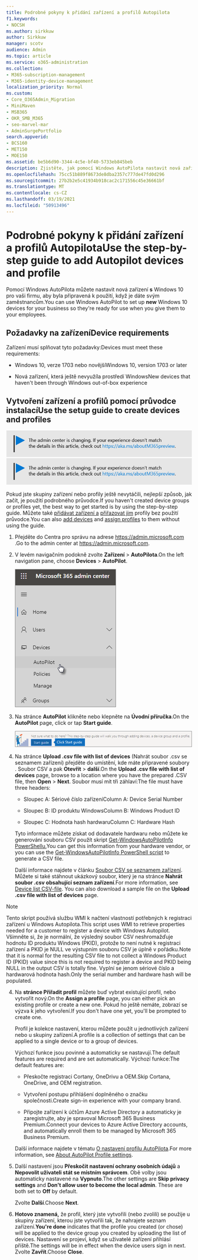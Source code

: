 ```yaml
---
title: Podrobné pokyny k přidání zařízení a profilů Autopilota
f1.keywords:
- NOCSH
ms.author: sirkkuw
author: Sirkkuw
manager: scotv
audience: Admin
ms.topic: article
ms.service: o365-administration
ms.collection:
- M365-subscription-management
- M365-identity-device-management
localization_priority: Normal
ms.custom:
- Core_O365Admin_Migration
- MiniMaven
- MSB365
- OKR_SMB_M365
- seo-marvel-mar
- AdminSurgePortfolio
search.appverid:
- BCS160
- MET150
- MOE150
ms.assetid: be5b6d90-3344-4c5e-bf40-5733eb845beb
description: Zjistěte, jak pomocí Windows AutoPilota nastavit nová zařízení s Windows 10 pro vaši firmu, aby byla připravená k použití pro zaměstnance.
ms.openlocfilehash: 75cc51b889f8673de8dba2357c777de47fd0d296
ms.sourcegitcommit: 27b2b2e5c41934b918cac2c171556c45e36661bf
ms.translationtype: MT
ms.contentlocale: cs-CZ
ms.lasthandoff: 03/19/2021
ms.locfileid: "50913496"
---
```

# <a name="use-the-step-by-step-guide-to-add-autopilot-devices-and-profile"></a><span data-ttu-id="6719a-103">Podrobné pokyny k přidání zařízení a profilů Autopilota</span><span class="sxs-lookup"><span data-stu-id="6719a-103">Use the step-by-step guide to add Autopilot devices and profile</span></span>

<span data-ttu-id="6719a-104">Pomocí Windows AutoPilota můžete nastavit nová zařízení **s** Windows 10 pro vaši firmu, aby byla připravená k použití, když je dáte svým zaměstnancům.</span><span class="sxs-lookup"><span data-stu-id="6719a-104">You can use Windows AutoPilot to set up **new** Windows 10 devices for your business so they're ready for use when you give them to your employees.</span></span>
  
## <a name="device-requirements"></a><span data-ttu-id="6719a-105">Požadavky na zařízení</span><span class="sxs-lookup"><span data-stu-id="6719a-105">Device requirements</span></span>

<span data-ttu-id="6719a-106">Zařízení musí splňovat tyto požadavky:</span><span class="sxs-lookup"><span data-stu-id="6719a-106">Devices must meet these requirements:</span></span>
  
- <span data-ttu-id="6719a-107">Windows 10, verze 1703 nebo novější</span><span class="sxs-lookup"><span data-stu-id="6719a-107">Windows 10, version 1703 or later</span></span>
    
- <span data-ttu-id="6719a-108">Nová zařízení, která ještě nevyužíla prostředí Windows</span><span class="sxs-lookup"><span data-stu-id="6719a-108">New devices that haven't been through Windows out-of-box experience</span></span>
    
## <a name="use-the-setup-guide-to-create-devices-and-profiles"></a><span data-ttu-id="6719a-109">Vytvoření zařízení a profilů pomocí průvodce instalací</span><span class="sxs-lookup"><span data-stu-id="6719a-109">Use the setup guide to create devices and profiles</span></span>

<span data-ttu-id="6719a-110">[![Popis s informacemi o tom, jak se mění centrum pro správu. Další podrobnosti najdete na aka.ms/aboutM365preview.](../media/m365admincenterchanging.png)](/office365/admin/microsoft-365-admin-center-preview)</span><span class="sxs-lookup"><span data-stu-id="6719a-110">[![Label to let you know the admin center is changing and you can find more details at aka.ms/aboutM365preview.](../media/m365admincenterchanging.png)](/office365/admin/microsoft-365-admin-center-preview)</span></span>

<span data-ttu-id="6719a-111">Pokud jste skupiny zařízení nebo profily ještě nevytáčili, nejlepší způsob, jak začít, je použití podrobného průvodce.</span><span class="sxs-lookup"><span data-stu-id="6719a-111">If you haven't created device groups or profiles yet, the best way to get started is by using the step-by-step guide.</span></span> <span data-ttu-id="6719a-112">Můžete také [přidávat zařízení a](create-and-edit-autopilot-devices.md) [přiřazovat jim](create-and-edit-autopilot-profiles.md) profily bez použití průvodce.</span><span class="sxs-lookup"><span data-stu-id="6719a-112">You can also [add devices](create-and-edit-autopilot-devices.md) and [assign profiles](create-and-edit-autopilot-profiles.md) to them without using the guide.</span></span> 
  
1. <span data-ttu-id="6719a-113">Přejděte do Centra pro správu na adrese <a href="https://go.microsoft.com/fwlink/p/?linkid=837890" target="_blank">https://admin.microsoft.com</a> .</span><span class="sxs-lookup"><span data-stu-id="6719a-113">Go to the admin center at <a href="https://go.microsoft.com/fwlink/p/?linkid=837890" target="_blank">https://admin.microsoft.com</a>.</span></span>

2. <span data-ttu-id="6719a-114">V levém navigačním podokně zvolte **Zařízení** \> **AutoPilota**.</span><span class="sxs-lookup"><span data-stu-id="6719a-114">On the left navigation pane, choose **Devices** \> **AutoPilot**.</span></span>

    ![V Centru pro správu vyberte zařízení a pak AutoPilot.](../media/AutoPilot.png)
  
2. <span data-ttu-id="6719a-116">Na stránce **AutoPilot** klikněte nebo klepněte na **Úvodní příručka**.</span><span class="sxs-lookup"><span data-stu-id="6719a-116">On the **AutoPilot** page, click or tap **Start guide**.</span></span>
    
    ![Click Start guide for step-by-step instructions for Autopilot.](../media/31662655-d1e6-437d-87ea-c0dec5da56f7.png)
  
3. <span data-ttu-id="6719a-118">Na stránce **Upload .csv file with list of devices** (Nahrát soubor .csv se seznamem zařízení) přejděte do umístění, kde máte připravené soubory . Soubor CSV a pak **Otevřít** \> **další**.</span><span class="sxs-lookup"><span data-stu-id="6719a-118">On the **Upload .csv file with list of devices** page, browse to a location where you have the prepared .CSV file, then **Open** \> **Next**.</span></span> <span data-ttu-id="6719a-119">Soubor musí mít tři záhlaví:</span><span class="sxs-lookup"><span data-stu-id="6719a-119">The file must have three headers:</span></span>
    
    - <span data-ttu-id="6719a-120">Sloupec A: Sériové číslo zařízení</span><span class="sxs-lookup"><span data-stu-id="6719a-120">Column A: Device Serial Number</span></span>
    
    - <span data-ttu-id="6719a-121">Sloupec B: ID produktu Windows</span><span class="sxs-lookup"><span data-stu-id="6719a-121">Column B: Windows Product ID</span></span>
    
    - <span data-ttu-id="6719a-122">Sloupec C: Hodnota hash hardwaru</span><span class="sxs-lookup"><span data-stu-id="6719a-122">Column C: Hardware Hash</span></span>
    
    <span data-ttu-id="6719a-123">Tyto informace můžete získat od dodavatele hardwaru nebo můžete ke generování souboru CSV použít skript [Get-WindowsAutoPilotInfo PowerShellu.](https://www.powershellgallery.com/packages/Get-WindowsAutoPilotInfo)</span><span class="sxs-lookup"><span data-stu-id="6719a-123">You can get this information from your hardware vendor, or you can use the [Get-WindowsAutoPilotInfo PowerShell script](https://www.powershellgallery.com/packages/Get-WindowsAutoPilotInfo) to generate a CSV file.</span></span> 
    
    <span data-ttu-id="6719a-p103">Další informace najdete v článku [Soubor CSV se seznamem zařízení](../admin/misc/device-list.md). Můžete si také stáhnout ukázkový soubor, který je na stránce **Nahrát soubor .csv obsahující seznam zařízení**.</span><span class="sxs-lookup"><span data-stu-id="6719a-p103">For more information, see [Device list CSV-file](../admin/misc/device-list.md). You can also download a sample file on the **Upload .csv file with list of devices** page.</span></span> 
    
> [!NOTE]
> <span data-ttu-id="6719a-126">Tento skript používá službu WMI k načtení vlastností potřebných k registraci zařízení u Windows Autopilota.</span><span class="sxs-lookup"><span data-stu-id="6719a-126">This script uses WMI to retrieve properties needed for a customer to register a device with Windows Autopilot.</span></span> <span data-ttu-id="6719a-127">Všimněte si, že je normální, že výsledný soubor CSV neshromažďuje hodnotu ID produktu Windows (PKID), protože to není nutné k registraci zařízení a PKID je NULL ve výstupním souboru CSV je úplně v pořádku.</span><span class="sxs-lookup"><span data-stu-id="6719a-127">Note that it is normal for the resulting CSV file to not collect a Windows Product ID (PKID) value since this is not required to register a device and PKID being NULL in the output CSV is totally fine.</span></span> <span data-ttu-id="6719a-128">Vyplní se jenom sériové číslo a hardwarová hodnota hash.</span><span class="sxs-lookup"><span data-stu-id="6719a-128">Only the serial number and hardware hash will be populated.</span></span>
    
4. <span data-ttu-id="6719a-129">Na **stránce Přiřadit profil** můžete buď vybrat existující profil, nebo vytvořit nový.</span><span class="sxs-lookup"><span data-stu-id="6719a-129">On the **Assign a profile** page, you can either pick an existing profile or create a new one.</span></span> <span data-ttu-id="6719a-130">Pokud ho ještě nemáte, zobrazí se výzva k jeho vytvoření.</span><span class="sxs-lookup"><span data-stu-id="6719a-130">If you don't have one yet, you'll be prompted to create one.</span></span> 
    
    <span data-ttu-id="6719a-131">Profil je kolekce nastavení, kterou můžete použít u jednotlivých zařízení nebo u skupiny zařízení.</span><span class="sxs-lookup"><span data-stu-id="6719a-131">A profile is a collection of settings that can be applied to a single device or to a group of devices.</span></span>
    
    <span data-ttu-id="6719a-132">Výchozí funkce jsou povinné a automaticky se nastavují.</span><span class="sxs-lookup"><span data-stu-id="6719a-132">The default features are required and are set automatically.</span></span> <span data-ttu-id="6719a-133">Výchozí funkce:</span><span class="sxs-lookup"><span data-stu-id="6719a-133">The default features are:</span></span>
    
    - <span data-ttu-id="6719a-134">Přeskočte registraci Cortany, OneDrivu a OEM.</span><span class="sxs-lookup"><span data-stu-id="6719a-134">Skip Cortana, OneDrive, and OEM registration.</span></span>
    
    - <span data-ttu-id="6719a-135">Vytvoření postupu přihlášení doplněného o značku společnosti.</span><span class="sxs-lookup"><span data-stu-id="6719a-135">Create sign-in experience with your company brand.</span></span>
    
    - <span data-ttu-id="6719a-136">Připojte zařízení k účtům Azure Active Directory a automaticky je zaregistrujte, aby je spravoval Microsoft 365 Business Premium.</span><span class="sxs-lookup"><span data-stu-id="6719a-136">Connect your devices to Azure Active Directory accounts, and automatically enroll them to be managed by Microsoft 365 Business Premium.</span></span>
    
    <span data-ttu-id="6719a-137">Další informace najdete v tématu [O nastavení profilu AutoPilota](autopilot-profile-settings.md).</span><span class="sxs-lookup"><span data-stu-id="6719a-137">For more information, see [About AutoPilot Profile settings](autopilot-profile-settings.md).</span></span> 
    
5. <span data-ttu-id="6719a-138">Další nastavení jsou **Přeskočit nastavení ochrany osobních údajů** a **Nepovolit uživateli stát se místním správcem**. Obě volby jsou automaticky nastavené na **Vypnuto**.</span><span class="sxs-lookup"><span data-stu-id="6719a-138">The other settings are **Skip privacy settings** and **Don't allow user to become the local admin**. These are both set to **Off** by default.</span></span> 
    
    <span data-ttu-id="6719a-139">Zvolte **Další**.</span><span class="sxs-lookup"><span data-stu-id="6719a-139">Choose **Next**.</span></span>
    
6. <span data-ttu-id="6719a-140">**Hotovo znamená,** že profil, který jste vytvořili (nebo zvolili) se použije u skupiny zařízení, kterou jste vytvořili tak, že nahrajete seznam zařízení.</span><span class="sxs-lookup"><span data-stu-id="6719a-140">**You're done** indicates that the profile you created (or chose) will be applied to the device group you created by uploading the list of devices.</span></span> <span data-ttu-id="6719a-141">Nastavení se projeví, když se uživatelé zařízení přihlásí příště.</span><span class="sxs-lookup"><span data-stu-id="6719a-141">The settings will be in effect when the device users sign in next.</span></span> <span data-ttu-id="6719a-142">Zvolte **Zavřít**.</span><span class="sxs-lookup"><span data-stu-id="6719a-142">Choose **Close**.</span></span>
